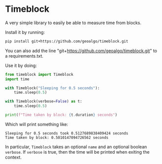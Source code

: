 # Timeblock

A very simple library to easily be able to measure time from blocks.

Install it by running:

```bash
pip install git+https://github.com/geoalgo/timeblock.git
```

You can also add the line "git+https://github.com/geoalgo/timeblock.git" to a requirements.txt.

Use it by doing:
```python
from timeblock import Timeblock
import time

with Timeblock("Sleeping for 0.5 seconds"):
    time.sleep(0.5)

with Timeblock(verbose=False) as t:
    time.sleep(0.5)

print(f"Time taken by block: {t.duration} seconds")
```

Which will print something like:

```
Sleeping for 0.5 seconds took 0.5127689838409424 seconds
Time taken by block: 0.5010147094726562 seconds
```

In particular, `Timeblock` takes an optional `name` and an optional boolean `verbose`. If `verbose` is true, then 
the time will be printed when exiting the context.



